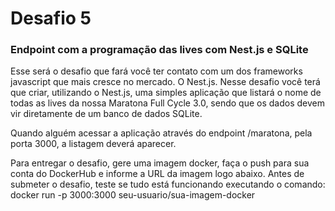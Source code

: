 # Desafio 5

### Endpoint com a programação das lives com Nest.js e SQLite

Esse será o desafio que fará você ter contato com um dos frameworks javascript que mais cresce no mercado. O Nest.js.
Nesse desafio você terá que criar, utilizando o Nest.js, uma simples aplicação que listará o nome de todas as lives da nossa Maratona Full Cycle 3.0, sendo que os dados devem vir diretamente de um banco de dados SQLite.

Quando alguém acessar a aplicação através do endpoint /maratona, pela porta 3000, a listagem deverá aparecer.

Para entregar o desafio, gere uma imagem docker, faça o push para sua conta do DockerHub e informe a URL da imagem logo abaixo.
Antes de submeter o desafio, teste se tudo está funcionando executando o comando:
docker run -p 3000:3000 seu-usuario/sua-imagem-docker
